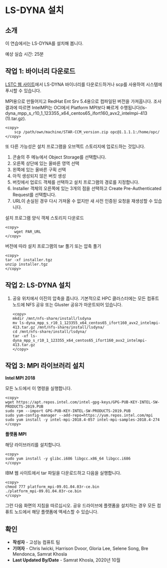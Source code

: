 # LS-DYNA 설치

## 소개

이 연습에서는 LS-DYNA를 설치해 봅니다.

예상 실습 시간: 25분

## 작업 1: 바이너리 다운로드

[LSTC 웹 사이트](http://www.lstc.com/download/ls-dyna)에서 LS-DYNA 바이너리를 다운로드하거나 scp를 사용하여 시스템에 푸시할 수 있습니다.

MPI용으로 만들어지고 RedHat Ent Srv 5.4용으로 컴파일된 버전을 가져옵니다. 조사 결과에 따르면 IntelMPI는 OCI에서 Platform MPI보다 빠르게 수행됩니다(ls-dyna\_mpp\_s\_r10\_1\_123355\_x64\_centos65\_ifort160\_avx2\_intelmpi-413 (1).tar.gz).

    <copy>
        scp /path/own/machine/STAR-CCM_version.zip opc@1.1.1.1:/home/opc/
    </copy>
    
    

또 다른 가능성은 설치 프로그램을 오브젝트 스토리지에 업로드하는 것입니다.

1.  콘솔의 주 메뉴에서 Object Storage를 선택합니다.
2.  오른쪽 상단에 있는 올바른 영역 선택
3.  왼쪽에 있는 올바른 구획 선택
4.  아직 생성되지 않은 버킷 생성
5.  버킷에서 업로드 객체를 선택하고 설치 프로그램의 경로를 지정합니다.
6.  Installer 객체의 오른쪽에 있는 3개의 점을 선택하고 Create Pre-Authenticated Request를 선택합니다.
7.  URL이 손실된 경우 다시 가져올 수 없지만 새 사전 인증된 요청을 재생성할 수 있습니다.

설치 프로그램 양식 객체 스토리지 다운로드

    <copy>
        wget PAR_URL
    </copy>
    

버전에 따라 설치 프로그램의 tar 풀기 또는 압축 풀기

    <copy>
    tar -xf installer.tgz
    unzip installer.tgz
    </copy>
    

## 작업 2: LS-DYNA 설치

1.  공유 위치에서 이진의 압축을 풉니다. 기본적으로 HPC 클러스터에는 모든 컴퓨트 노드에 NFS 공유 또는 Gluster 공유가 마운트되어 있습니다.
    
        <copy>
        mkdir /mnt/nfs-share/install/lsdyna
        mv ls-dyna_mpp_s_r10_1_123355_x64_centos65_ifort160_avx2_intelmpi-413.tar.gz /mnt/nfs-share/install/lsdyna/
        cd /mnt/nfs-share/install/lsdyna/
        tar -xf ls-dyna_mpp_s_r10_1_123355_x64_centos65_ifort160_avx2_intelmpi-413.tar.gz
        </copy>
        
        

## 작업 3: MPI 라이브러리 설치

**Intel MPI 2018**

모든 노드에서 이 명령을 실행합니다.

    <copy>
    wget https://apt.repos.intel.com/intel-gpg-keys/GPG-PUB-KEY-INTEL-SW-PRODUCTS-2019.PUB
    sudo rpm --import GPG-PUB-KEY-INTEL-SW-PRODUCTS-2019.PUB
    sudo yum-config-manager --add-repo=https://yum.repos.intel.com/mpi
    sudo yum install -y intel-mpi-2018.4-057 intel-mpi-samples-2018.4-274
    </copy>
    

**플랫폼 MPI**

해당 라이브러리를 설치합니다.

    <copy>
    sudo yum install -y glibc.i686 libgcc.x86_64 libgcc.i686
    </copy>
    

IBM 웹 사이트에서 tar 파일을 다운로드하고 다음을 실행합니다.

    <copy>
    chmod 777 platform_mpi-09.01.04.03r-ce.bin
    ./platform_mpi-09.01.04.03r-ce.bin
    </copy>
    

그런 다음 화면의 지침을 따르십시오. 공유 드라이브에 플랫폼을 설치하는 경우 모든 컴퓨트 노드에서 해당 플랫폼에 액세스할 수 있습니다.

## 확인

*   **작성자** - 고성능 컴퓨트 팀
*   **기여자** - Chris Iwicki, Harrison Dvoor, Gloria Lee, Selene Song, Bre Mendonca, Samrat Khosla
*   **Last Updated By/Date** - Samrat Khosla, 2020년 10월